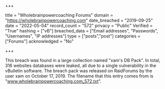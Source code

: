 +++

title = "Wholebrainpowercoaching Forums"
domain = "https://wholebrainpowercoaching.com"
date_breached = "2019-09-25"
date = "2022-05-04"
record_count = "572"
privacy = "Public"
Verified = "True"
hashing = ["vB"]
breached_data = ["Email addresses", "Passwords", "Usernames", "IP addresses"]
type = ["posts","post"]
categories = ["Forums"]
acknowledged = "No"


+++


This breach was found in a large collection named "xam's DB Pack". In total, 316 websites databases were leaked, all due to a single vulnerability in the vBulletin software. The breach pack was released on RaidForums by the user xam on October 17, 2019. The filename that this entry comes from is "www.wholebrainpowercoaching.com_572.txt".


